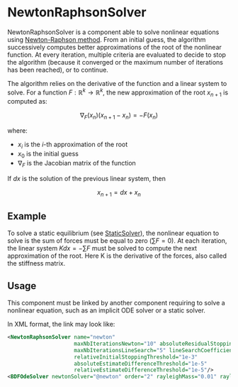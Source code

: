 NewtonRaphsonSolver
===================

NewtonRaphsonSolver is a component able to solve nonlinear equations using [Newton-Raphson method](https://en.wikipedia.org/wiki/Newton%27s_method).
From an initial guess, the algorithm successively computes better approximations of the root of the nonlinear function.
At every iteration, multiple criteria are evaluated to decide to stop the algorithm (because it converged or the maximum number of iterations has been reached), or to continue.

The algorithm relies on the derivative of the function and a linear system to solve.
For a function $F : \mathbb{R}^k \rightarrow \mathbb{R}^k$, the new approximation of the root $x_{n+1}$ is computed as:

$$
\nabla_F(x_n) (x_{n+1} - x_n) = -F(x_n)
$$

where:

- $x_i$ is the $i$-th approximation of the root
- $x_0$ is the initial guess
- $\nabla_F$ is the Jacobian matrix of the function

If $dx$ is the solution of the previous linear system, then

$$
x_{n+1} = dx + x_n
$$

Example
-------

To solve a static equilibrium (see [StaticSolver](StaticSolver.md)), the nonlinear equation to solve is the sum of forces must be equal to zero ($\sum F = 0$). At each iteration, the linear system $K dx = -\sum F$ must be solved to compute the next approximation of the root. Here K is the derivative of the forces, also called the stiffness matrix.

Usage
-----

This component must be linked by another component requiring to solve a nonlinear equation, such as an implicit ODE solver or a static solver.

In XML format, the link may look like:

```xml
<NewtonRaphsonSolver name="newton"
                     maxNbIterationsNewton="10" absoluteResidualStoppingThreshold="1e-5"
                     maxNbIterationsLineSearch="5" lineSearchCoefficient="0.5"
                     relativeInitialStoppingThreshold="1e-3"
                     absoluteEstimateDifferenceThreshold="1e-5"
                     relativeEstimateDifferenceThreshold="1e-5"/>
<BDFOdeSolver newtonSolver="@newton" order="2" rayleighMass="0.01" rayleighStiffness="0.01" />
```
